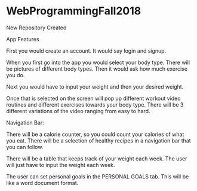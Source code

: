 # WebProgrammingFall2018
New Repository Created

App Features

First you would create an account. It would say login and signup.

When you first go into the app you would select your body type. There will be pictures of different body types.
Then it would ask how much exercise you do. 

Next you would have to input your weight and then your desired weight.

Once that is selected on the screen will pop up different workout video routines and different exercises towards your body type. There will be 3 different variations of the video ranging from easy to hard. 

Navigation Bar:

There will be a calorie counter, so you could count your calories of what you eat.
There will be a selection of healthy recipes in a navigation bar that you can follow.

There will be a table that keeps track of your weight each week. The user will just have to input the weight each week. 

The user can set personal goals in the PERSONAL GOALS tab. This will be like a word document format.

